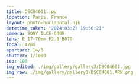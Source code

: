 ```yaml
---
title: DSC04601.jpg
location: Paris, France
layout: photo-horizontal.njk
datetime_taken: "2024:03:27 19:56:21"
camera: SONY ILCE-6400
lens: E 17-70mm F2.8 B070
focal: 47mm
aperture: 14/5
shutter: 1/1000
iso: 100
img_edited: ./img/gallery/gallery3/DSC04601.jpg
img_raw: ./img/gallery/gallery3/DSC04601.ARW.png
---
```

